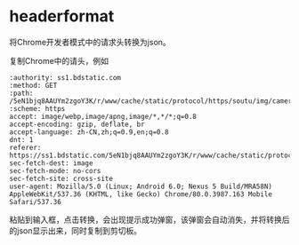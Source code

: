 # headerformat
将Chrome开发者模式中的请求头转换为json。


复制Chrome中的请头，例如

```
:authority: ss1.bdstatic.com
:method: GET
:path: /5eN1bjq8AAUYm2zgoY3K/r/www/cache/static/protocol/https/soutu/img/camera_new_x2_fb6c085.png
:scheme: https
accept: image/webp,image/apng,image/*,*/*;q=0.8
accept-encoding: gzip, deflate, br
accept-language: zh-CN,zh;q=0.9,en;q=0.8
dnt: 1
referer: https://ss1.bdstatic.com/5eN1bjq8AAUYm2zgoY3K/r/www/cache/static/protocol/https/soutu/css/soutu.css
sec-fetch-dest: image
sec-fetch-mode: no-cors
sec-fetch-site: cross-site
user-agent: Mozilla/5.0 (Linux; Android 6.0; Nexus 5 Build/MRA58N) AppleWebKit/537.36 (KHTML, like Gecko) Chrome/80.0.3987.163 Mobile Safari/537.36

```


粘贴到输入框，点击转换，会出现提示成功弹窗，该弹窗会自动消失，并将转换后的json显示出来，同时复制到剪切板。
